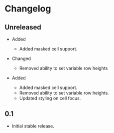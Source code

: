 # Changelog

## Unreleased
* Added
  * Added masked cell support.

* Changed
  * Removed ability to set variable row heights
* Added
  * Added masked cell support.
  * Removed ability to set variable row heights.
  * Updated styling on cell focus.

## 0.1
  * Initial stable release.
